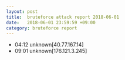 ```yaml
---
layout: post
title:  bruteforce attack report 2018-06-01
date:   2018-06-01 23:59:59 +09:00
category: bruteforce report
---
```


* 04:12 unknown[40.77.167.14]
* 09:01 unknown[176.121.3.245]
